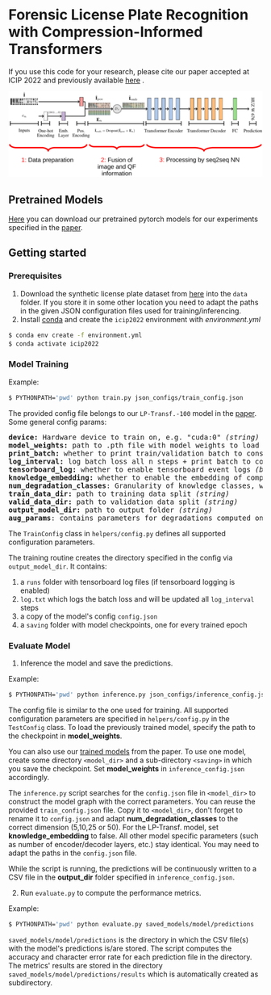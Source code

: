 # Forensic License Plate Recognition with Compression-Informed Transformers
If you use this code for your research, please cite our paper accepted at ICIP 2022 and previously available [here](https://faui1-files.cs.fau.de/public/publications/mmsec/2022-Moussa-FLPR.pdf) .

![image](images/architecture.png)

## Pretrained Models
[Here](https://faui1-files.cs.fau.de/public/mmsec/moussa/2022-ICIP-trained-models/) you can download our pretrained pytorch models for our experiments specified in the [paper](https://faui1-files.cs.fau.de/public/publications/mmsec/2022-Moussa-FLPR.pdf).

## Getting started

### Prerequisites
1. Download the synthetic license plate dataset from [here](https://faui1-files.cs.fau.de/public/mmsec/datasets/SynthGLP/) into the `data` folder. If you store it in some other location you need to adapt the paths in the given JSON configuration files used for training/inferencing.
2. Install [conda](https://docs.conda.io/en/latest/miniconda.html) and create the `icip2022` environment with *environment.yml*
```bash
$ conda env create -f environment.yml
$ conda activate icip2022
```

### Model Training
Example:
```bash
$ PYTHONPATH='pwd' python train.py json_configs/train_config.json
```
The provided config file belongs to our `LP-Transf.-100` model in the [paper](https://faui1-files.cs.fau.de/public/publications/mmsec/2022-Moussa-FLPR.pdf).
Some general config params:

<pre>
<b>device:</b> Hardware device to train on, e.g. "cuda:0" <i>(string)</i>
<b>model_weights:</b> path to .pth file with model weights to load  (loads no weights if not specified) <i>(string)</i>
<b>print_batch:</b> whether to print train/validation batch to console <i>(bool)</i>
<b>log_interval:</b> log batch loss all n steps + print batch to console if print_batch=true <i>(int)</i>
<b>tensorboard_log:</b> whether to enable tensorboard event logs <i>(bool)</i>
<b>knowledge_embedding:</b> whether to enable the embedding of compression quality factors <i>(bool)</i>
<b>num_degradation_classes</b>: Granularity of knowledge classes, we used [5,10,20,50,100] in our paper <i>(int)</i>
<b>train_data_dir:</b> path to training data split <i>(string)</i>
<b>valid_data_dir:</b> path to validation data split <i>(string)</i>
<b>output_model_dir:</b> path to output folder <i>(string)</i>
<b>aug_params</b>: contains parameters for degradations computed on the fly <i>(misc)</i>
</pre>
The `TrainConfig` class in `helpers/config.py` defines all supported configuration parameters.

The training routine creates the directory specified in the config via `output_model_dir`. It contains:
1. a `runs` folder with tensorboard log files (if tensorboard logging is enabled)
2. `log.txt` which logs the batch loss and will be updated all `log_interval` steps
3. a copy of the model's config `config.json`
4. a `saving` folder with model checkpoints, one for every trained epoch

### Evaluate Model
1. Inference the model and save the predictions.

Example: 
```bash
$ PYTHONPATH='pwd' python inference.py json_configs/inference_config.json
```
The config file is similar to the one used for training.
All supported configuration parameters are specified in `helpers/config.py` in the `TestConfig` class.
To load the previously trained model, specify the path to the checkpoint in **model_weights**. 

You can also use our [trained models](https://faui1-files.cs.fau.de/public/mmsec/moussa/2022-ICIP-trained-models/) from the paper.
To use one model, create some directory `<model_dir>` and a sub-directory `<saving>` in which you save the checkpoint. 
Set **model_weights** in `inference_config.json` accordingly.

The `inference.py` script searches for the `config.json` file in `<model_dir>` to construct the model graph with the correct parameters. You can reuse the provided `train_config.json` file.
Copy it to `<model_dir>`, don't forget to rename it to `config.json` and adapt **num_degradation_classes** to the correct dimension (5,10,25 or 50). For the LP-Transf. model, set **knowledge_embedding** to false.
All other model specific parameters (such as number of encoder/decoder layers, etc.) stay identical.
You may need to adapt the paths in the `config.json` file.


While the script is running, the predictions will be continuously written to a CSV file in the
**output_dir** folder specified in `inference_config.json`.



2. Run `evaluate.py` to compute the performance metrics.

Example:

```bash
$ PYTHONPATH='pwd' python evaluate.py saved_models/model/predictions
```
`saved_models/model/predictions` is the directory in which the CSV file(s) with the model's predictions is/are stored.
The script computes the accuracy and character error rate for each prediction file in the directory. The metrics' results are stored in the directory `saved_models/model/predictions/results`
which is automatically created as subdirectory.
